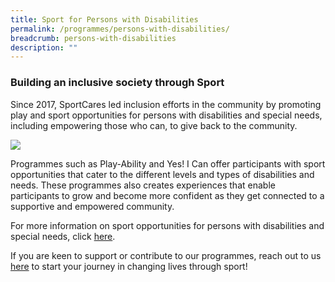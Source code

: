 ```yaml
---
title: Sport for Persons with Disabilities
permalink: /programmes/persons-with-disabilities/
breadcrumb: persons-with-disabilities
description: ""
---
```

### Building an inclusive society through Sport

Since 2017, SportCares led inclusion efforts in the community by promoting play and sport opportunities for persons with disabilities and special needs, including empowering those who can, to give back to the community. 

![](/images/Inclusive_Sports_Festival.jpg)

Programmes such as Play-Ability and Yes! I Can offer participants with sport opportunities that cater to the different levels and types of disabilities and needs. These programmes also creates experiences that enable participants to grow and become more confident as they get connected to a supportive and empowered community. 

For more information on sport opportunities for persons with disabilities and special needs, click [here](/persons-with-disabilities/disability-sports-master-plan/).

If you are keen to support or contribute to our programmes, reach out to us [here](mailto:sportcares@sport.gov.sg)  to start your journey in changing lives through sport!